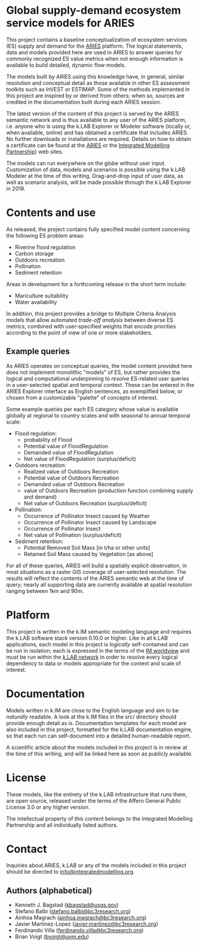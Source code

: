 # Global supply-demand ecosystem service models for ARIES

This project contains a baseline conceptualization of ecosystem services (ES) supply 
and demand for the [ARIES](http://aries.integratedmodelling.org) platform. The logical 
statements, data and models provided here are used in ARIES to answer queries for 
commonly recognized ES value metrics when not enough information is available to 
build detailed, dynamic flow models. 

The models built by ARIES using this knowledge have, in general, similar resolution 
and conceptual detail as those available in other ES assessment toolkits such as 
InVEST or ESTIMAP. Some of the methods implemented in this project are inspired by 
or derived from others; when so, sources are credited in the documentation built 
during each ARIES session.

The latest version of the content of this project is served by the ARIES semantic 
network and is thus available to any user of the ARIES platform, i.e. anyone who 
is using the k.LAB Explorer or Modeler software (locally or, when available, online) 
and has obtained a certificate that includes ARIES. No further downloads or installations 
are required. Details on how to obtain a certificate can be found at the [ARIES](http://aries.integratedmodelling.org) 
or the [Integrated Modelling Partnership](http://www.integratedmodelling.org)} web 
sites.

The models can run everywhere on the globe without user input. Customization of data, 
models and scenarios is possible using the k.LAB Modeler at the time of this writing. 
Drag-and-drop input of user data, as well as scenario analysis, will be made possible 
through the k.LAB Explorer in 2019.

# Contents and use

As released, the project contains fully specified model content concerning the following 
ES problem areas:

* Riverine flood regulation
* Carbon storage
* Outdoors recreation
* Pollination
* Sediment retention

Areas in development for a forthcoming release in the short term include:

* Mariculture suitability
* Water availability

In addition, this project provides a bridge to Multiple Criteria Analysis models 
that allow automated *trade-off analysis* between diverse ES metrics, combined with 
user-specified weights that encode priorities according to the point of view of one 
or more stakeholders.

## Example queries

As ARIES operates on conceptual queries, the model content provided here does not 
implement monolithic "models" of ES, but rather provides the logical and computational 
underpinning to _resolve_ ES-related user queries in a user-selected spatial and 
temporal context. These can be entered in the ARIES Explorer interface as English 
sentences, as exemplified below, or chosen from a customizable "palette" of concepts 
of interest.

Some example queries per each ES category whose value is available globally at regional 
to country scales and with seasonal to annual temporal scale:

* Flood regulation:
    * probability of Flood
    * Potential value of FloodRegulation
    * Demanded value of FloodRegulation
    * Net value of FloodRegulation (surplus/deficit)
* Outdoors recreation:
    * Realized value of Outdoors Recreation
    * Potential value of Outdoors Recreation
    * Demanded value of Outdoors Recreation
    * value of Outdoors Recreation (production function combining supply and demand)
    * Net value of Outdoors Recreation (surplus/deficit)
* Pollination:
    * Occurrence of Pollinator Insect caused by Weather
    * Occurrence of Pollinator Insect caused by Landscape
    * Occurrence of Pollinator Insect
    * Net value of Pollination (surplus/deficit)
* Sediment retention:
    * Potential Removed Soil Mass [in t/ha or other units]
    * Retained Soil Mass caused by Vegetation [as above]

For all of these queries, ARIES will build a spatially explicit observation, in most 
situations as a raster GIS coverage of user-selected resolution. The results will 
reflect the contents of the ARIES semantic web at the time of query; nearly all supporting 
data are currently available at spatial resolution ranging between 1km and 90m.

# Platform

This project is written in the k.IM semantic modeling language and requires the k.LAB 
software stack version 0.10.0 or higher. Like in all k.LAB applications, each model 
in this project is _logically_ self-contained and can be run in isolation; each is 
expressed in the terms of the [IM worldview]() and must be run within the [k.LAB network]() 
in order to resolve every logical dependency to data or models appropriate for the 
context and scale of interest.

# Documentation

Models written in k.IM are close to the English language and aim to be _naturally_ 
readable. A look at the k.IM files in the src/ directory should provide enough detail 
as is. Documentation templates for each model are also included in this project, 
formatted for the k.LAB documentation engine, so that each run can self-document 
into a detailed human-readable report. 

A scientific article about the models included in this project is in review at the 
time of this writing, and will be linked here as soon as publicly available.

# License

These models, like the entirety of the k.LAB infrastructure that runs them, are open 
source, released under the terms of the Affero General Public License 3.0 or any 
higher version.

The intellectual property of this content belongs to the Integrated Modelling Partnership 
and all individually listed authors.

# Contact

Inquiries about ARIES, k.LAB or any of the models included in this project should 
be directed to info@integratedmodelling.org.

## Authors (alphabetical)

* Kenneth J. Bagstad (kbagstad@usgs.gov)
* Stefano Balbi (stefano.balbi@bc3research.org)
* Ainhoa Magrach (ainhoa.magrach@bc3research.org)
* Javier Martínez-Lopez (javier.martinez@bc3research.org)
* Ferdinando Villa (ferdinando.villa@bc3research.org)
* Brian Voigt (bvoigt@uvm.edu)
